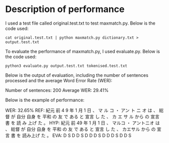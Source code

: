 # Description of performance

I used a test file called original.test.txt to test maxmatch.py. Below is the code used:
```
cat original.test.txt | python maxmatch.py dictionary.txt > output.test.txt
```
To evaluate the performance of maxmatch.py, I used evaluate.py. Below is the code used:
```
python3 evaluate.py output.test.txt tokenised.test.txt
```

Below is the output of evaluation, including the number of sentences processed and the average Word Error Rate (WER):

Number of sentences: 200
Average WER: 29.41%

Below is the example of performance:

WER: 32.65%
REF: 紀元 前 4 9  年 1 月 1 日 、 マ ル コ   ・ アン ト ニ オ     は 、 総督 が 自分 自身 を 平和 の 友 で ある と 宣言 し た 、 カ エ サ ル    から の 宣言 書 を 読 み 上げ   た 。
HYP: 紀元 前   49 年 1 月 1 日 、     マルコ ・        アントニオ は 、 総督 が 自分 自身 を 平和 の 友 で ある と 宣言 し た 、       カエサル から の 宣言 書 を     読み上げ た 。
EVA:      D S              D D S     D  D D S                                             D D D S                D D S

